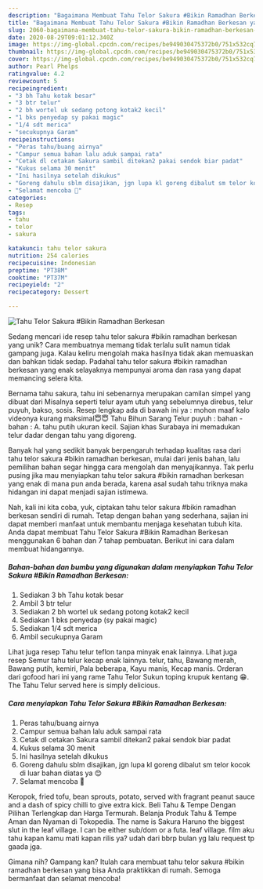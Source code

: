 ```yaml
---
description: "Bagaimana Membuat Tahu Telor Sakura #Bikin Ramadhan Berkesan yang Lezat Sekali"
title: "Bagaimana Membuat Tahu Telor Sakura #Bikin Ramadhan Berkesan yang Lezat Sekali"
slug: 2060-bagaimana-membuat-tahu-telor-sakura-bikin-ramadhan-berkesan-yang-lezat-sekali
date: 2020-08-29T09:01:12.340Z
image: https://img-global.cpcdn.com/recipes/be949030475372b0/751x532cq70/tahu-telor-sakura-bikin-ramadhan-berkesan-foto-resep-utama.jpg
thumbnail: https://img-global.cpcdn.com/recipes/be949030475372b0/751x532cq70/tahu-telor-sakura-bikin-ramadhan-berkesan-foto-resep-utama.jpg
cover: https://img-global.cpcdn.com/recipes/be949030475372b0/751x532cq70/tahu-telor-sakura-bikin-ramadhan-berkesan-foto-resep-utama.jpg
author: Pearl Phelps
ratingvalue: 4.2
reviewcount: 5
recipeingredient:
- "3 bh Tahu kotak besar"
- "3 btr telur"
- "2 bh wortel uk sedang potong kotak2 kecil"
- "1 bks penyedap sy pakai magic"
- "1/4 sdt merica"
- "secukupnya Garam"
recipeinstructions:
- "Peras tahu/buang airnya"
- "Campur semua bahan lalu aduk sampai rata"
- "Cetak dl cetakan Sakura sambil ditekan2 pakai sendok biar padat"
- "Kukus selama 30 menit"
- "Ini hasilnya setelah dikukus"
- "Goreng dahulu sblm disajikan, jgn lupa kl goreng dibalut sm telor kocok di luar bahan diatas ya 😊"
- "Selamat mencoba 🙏"
categories:
- Resep
tags:
- tahu
- telor
- sakura

katakunci: tahu telor sakura 
nutrition: 254 calories
recipecuisine: Indonesian
preptime: "PT38M"
cooktime: "PT37M"
recipeyield: "2"
recipecategory: Dessert

---
```



![Tahu Telor Sakura #Bikin Ramadhan Berkesan](https://img-global.cpcdn.com/recipes/be949030475372b0/751x532cq70/tahu-telor-sakura-bikin-ramadhan-berkesan-foto-resep-utama.jpg)

Sedang mencari ide resep tahu telor sakura #bikin ramadhan berkesan yang unik? Cara membuatnya memang tidak terlalu sulit namun tidak gampang juga. Kalau keliru mengolah maka hasilnya tidak akan memuaskan dan bahkan tidak sedap. Padahal tahu telor sakura #bikin ramadhan berkesan yang enak selayaknya mempunyai aroma dan rasa yang dapat memancing selera kita.

Bernama tahu sakura, tahu ini sebenarnya merupakan camilan simpel yang dibuat dari Misalnya seperti telur ayam utuh yang sebelumnya direbus, telur puyuh, bakso, sosis. Resep lengkap ada di bawah ini ya : mohon maaf kalo videonya kurang maksimal😇😇 Tahu Bihun Sarang Telur puyuh : bahan - bahan : A. tahu putih ukuran kecil. Sajian khas Surabaya ini memadukan telur dadar dengan tahu yang digoreng.

Banyak hal yang sedikit banyak berpengaruh terhadap kualitas rasa dari tahu telor sakura #bikin ramadhan berkesan, mulai dari jenis bahan, lalu pemilihan bahan segar hingga cara mengolah dan menyajikannya. Tak perlu pusing jika mau menyiapkan tahu telor sakura #bikin ramadhan berkesan yang enak di mana pun anda berada, karena asal sudah tahu triknya maka hidangan ini dapat menjadi sajian istimewa.


Nah, kali ini kita coba, yuk, ciptakan tahu telor sakura #bikin ramadhan berkesan sendiri di rumah. Tetap dengan bahan yang sederhana, sajian ini dapat memberi manfaat untuk membantu menjaga kesehatan tubuh kita. Anda dapat membuat Tahu Telor Sakura #Bikin Ramadhan Berkesan menggunakan 6 bahan dan 7 tahap pembuatan. Berikut ini cara dalam membuat hidangannya.

<!--inarticleads1-->

##### Bahan-bahan dan bumbu yang digunakan dalam menyiapkan Tahu Telor Sakura #Bikin Ramadhan Berkesan:

1. Sediakan 3 bh Tahu kotak besar
1. Ambil 3 btr telur
1. Sediakan 2 bh wortel uk sedang potong kotak2 kecil
1. Sediakan 1 bks penyedap (sy pakai magic)
1. Sediakan 1/4 sdt merica
1. Ambil secukupnya Garam


Lihat juga resep Tahu telur teflon tanpa minyak enak lainnya. Lihat juga resep Semur tahu telur kecap enak lainnya. telur, tahu, Bawang merah, Bawang putih, kemiri, Pala beberapa, Kayu manis, Kecap manis. Orderan dari gofood hari ini yang rame Tahu Telor Sukun toping krupuk kentang 😁. The Tahu Telur served here is simply delicious. 

<!--inarticleads2-->

##### Cara menyiapkan Tahu Telor Sakura #Bikin Ramadhan Berkesan:

1. Peras tahu/buang airnya
1. Campur semua bahan lalu aduk sampai rata
1. Cetak dl cetakan Sakura sambil ditekan2 pakai sendok biar padat
1. Kukus selama 30 menit
1. Ini hasilnya setelah dikukus
1. Goreng dahulu sblm disajikan, jgn lupa kl goreng dibalut sm telor kocok di luar bahan diatas ya 😊
1. Selamat mencoba 🙏


Keropok, fried tofu, bean sprouts, potato, served with fragrant peanut sauce and a dash of spicy chilli to give extra kick. Beli Tahu &amp; Tempe Dengan Pilihan Terlengkap dan Harga Termurah. Belanja Produk Tahu &amp; Tempe Aman dan Nyaman di Tokopedia. The name is Sakura Haruno the biggest slut in the leaf village. I can be either sub/dom or a futa. leaf village. film aku tahu kapan kamu mati kapan rilis ya? udah dari bbrp bulan yg lalu request tp gaada jga. 

Gimana nih? Gampang kan? Itulah cara membuat tahu telor sakura #bikin ramadhan berkesan yang bisa Anda praktikkan di rumah. Semoga bermanfaat dan selamat mencoba!
